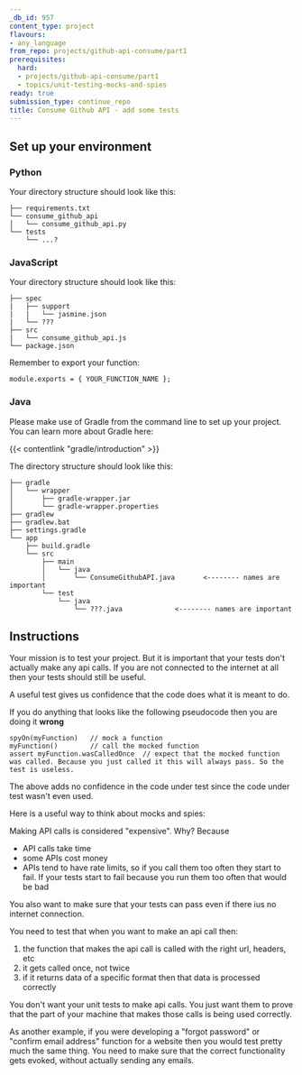 ```yaml
---
_db_id: 957
content_type: project
flavours:
- any_language
from_repo: projects/github-api-consume/part1
prerequisites:
  hard:
  - projects/github-api-consume/part1
  - topics/unit-testing-mocks-and-spies
ready: true
submission_type: continue_repo
title: Consume Github API - add some tests
---
```


## Set up your environment

### Python

Your directory structure should look like this:

```
├── requirements.txt
└── consume_github_api
│   └── consume_github_api.py
└── tests
    └── ...?
```

### JavaScript

Your directory structure should look like this:

```
├── spec
|   ├── support
|   |   └── jasmine.json
|   └── ???
├── src
|   └── consume_github_api.js
└── package.json
```

Remember to export your function:

```
module.exports = { YOUR_FUNCTION_NAME };
```

### Java

Please make use of Gradle from the command line to set up your project. You can learn more about Gradle here:

{{< contentlink "gradle/introduction" >}}

The directory structure should look like this:

```
├── gradle
│   └── wrapper
│       ├── gradle-wrapper.jar
│       └── gradle-wrapper.properties
├── gradlew
├── gradlew.bat
├── settings.gradle
└── app
    ├── build.gradle
    └── src
        ├── main
        │   └── java
        │       └── ConsumeGithubAPI.java       <-------- names are important
        └── test
            └── java
                └── ???.java             <-------- names are important
```

## Instructions 

Your mission is to test your project. But it is important that your tests don't actually make any api calls. If you are not connected to the internet at all then your tests should still be useful.

A useful test gives us confidence that the code does what it is meant to do. 

If you do anything that looks like the following pseudocode then you are doing it **wrong**

```
spyOn(myFunction)   // mock a function
myFunction()        // call the mocked function
assert myFunction.wasCalledOnce  // expect that the mocked function was called. Because you just called it this will always pass. So the test is useless.
```

The above adds no confidence in the code under test since the code under test wasn't even used.


Here is a useful way to think about mocks and spies:

Making API calls is considered "expensive". Why? Because 

- API calls take time
- some APIs cost money 
- APIs tend to have rate limits, so if you call them too often they start to fail. If your tests start to fail because you run them too often that would be bad

You also want to make sure that your tests can pass even if there ius no internet connection.

You need to test that when you want to make an api call then:

1. the function that makes the api call is called with the right url, headers, etc
2. it gets called once, not twice
3. if it returns data of a specific format then that data is processed correctly

You don't want your unit tests to make api calls. You just want them to prove that the part of your machine that makes those calls is being used correctly.

As another example, if you were developing a "forgot password" or "confirm email address" function for a website then you would test pretty much the same thing. You need to make sure that the correct functionality gets evoked, without actually sending any emails.